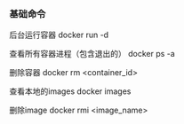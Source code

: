 ### 基础命令

后台运行容器
docker run -d <docker-image>

查看所有容器进程（包含退出的）
docker ps -a 

删除容器
docker rm <container_id>

查看本地的images
docker images

删除image
docker rmi <image_name>


